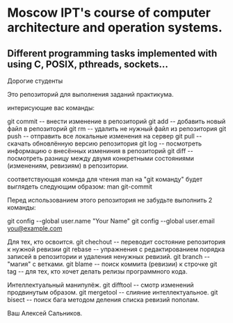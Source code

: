 # Moscow IPT's course of computer architecture and operation systems.

## Different programming tasks implemented with using C, POSIX, pthreads, sockets...

Дорогие студенты

Это репозиторий для выполнения заданий практикума.

интерисующие вас команды:

 git commit -- внести изменение в репозиторий
 git add    -- добавить новый файл в репозиторий
 git rm     -- удалить не нужный файл из репозитория
 git push   -- отправить все локальные изменения на сервер
 git pull   -- скачать обновлённую версию репозитория
 git log    -- посмотреть информацию о внесённых измениния в репозиторий
 git diff   -- посмотреть разницу между двумя конкретными состояниями (изменениям, ревизиям) в репозитории.

соответствующая комнда для чтения  man на "git команду" будет выглядеть следующим образом:
 man git-commit

Перед использованием этого репозитория не забудьте выполнить 2 команды:

   git config --global user.name "Your Name"
   git config --global user.email you@example.com

Для тех, кто освоится.
 git chechout -- переводит состояние репозитория к нужной ревизии
 git rebase   -- упражнения с редактированием порядка записей в репозитории и удаления ненужных ревизий.
 git branch   -- "магия" c ветками.
 git blame    -- поиск коммита  (ревизии) к строчке
 git tag      -- для тех, кто хочет делать релизы программного кода.

Интеллектуальный манипулёж.
 git difftool -- смотр изменений продвинутым образом.
 git mergetool -- слияние интеллектуальное.
 git bisect    -- поиск бага методом деления списка ревизий пополам.


Ваш Алексей Сальников.

